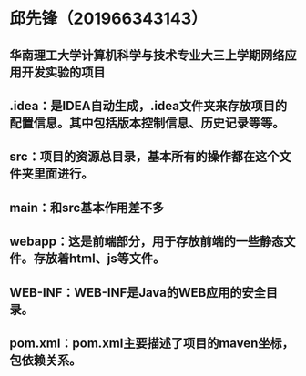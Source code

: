 # 邱先锋（201966343143）
## 华南理工大学计算机科学与技术专业大三上学期网络应用开发实验的项目
## .idea：是IDEA自动生成，.idea文件夹来存放项目的配置信息。其中包括版本控制信息、历史记录等等。
## src：项目的资源总目录，基本所有的操作都在这个文件夹里面进行。
## main：和src基本作用差不多
## webapp：这是前端部分，用于存放前端的一些静态文件。存放着html、js等文件。
## WEB-INF：WEB-INF是Java的WEB应用的安全目录。
## pom.xml：pom.xml主要描述了项目的maven坐标，包依赖关系。
